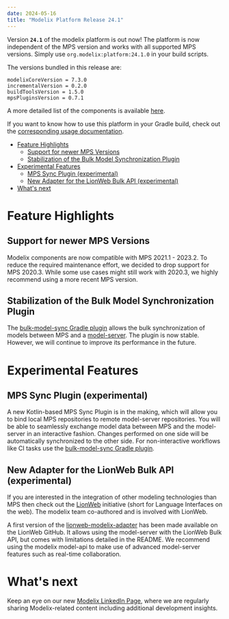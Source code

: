 ```yaml
---
date: 2024-05-16
title: "Modelix Platform Release 24.1"
---
```


Version **`24.1`** of the modelix platform is out now!
The platform is now independent of the MPS version and works with all supported MPS versions.
Simply use `org.modelix:platform:24.1.0` in your build scripts.

The versions bundled in this release are:

```
modelixCoreVersion = 7.3.0
incrementalVersion = 0.2.0
buildToolsVersion = 1.5.0
mpsPluginsVersion = 0.7.1
```
A more detailed list of the components is available [here](https://github.com/modelix/modelix.platform/blob/docs/release/24.1/gradle/libs.versions.toml).

If you want to know how to use this platform in your Gradle build, check out the [corresponding usage documentation](https://docs.modelix.org/modelix/24.1/platform/howto/usage-platform.html).


- [Feature Highlights](#feature-highlights)
  - [Support for newer MPS Versions](#support-for-newer-mps-versions)
  - [Stabilization of the Bulk Model Synchronization Plugin](#stabilization-of-the-bulk-model-synchronization-plugin)
- [Experimental Features](#experimental-features)
  - [MPS Sync Plugin (experimental)](#mps-sync-plugin-experimental)
  - [New Adapter for the LionWeb Bulk API (experimental)](#new-adapter-for-the-lionweb-bulk-api-experimental)
- [What's next](#whats-next)

# Feature Highlights

## Support for newer MPS Versions

Modelix components are now compatible with MPS 2021.1 - 2023.2.
To reduce the required maintenance effort, we decided to drop support for MPS 2020.3.
While some use cases might still work with 2020.3, we highly recommend using a more recent MPS version.

## Stabilization of the Bulk Model Synchronization Plugin

The [bulk-model-sync Gradle plugin](https://docs.modelix.org/modelix/24.1/core/reference/component-bulk-model-sync-gradle.html) allows the bulk synchronization of models between MPS and a [model-server](https://docs.modelix.org/modelix/24.1/core/reference/component-model-server.html).
The plugin is now stable.
However, we will continue to improve its performance in the future.

# Experimental Features

## MPS Sync Plugin (experimental)

A new Kotlin-based MPS Sync Plugin is in the making, which will allow you to bind local MPS repositories to remote model-server repositories.
You will be able to seamlessly exchange model data between MPS and the model-server in an interactive fashion.
Changes performed on one side will be automatically synchronized to the other side.
For non-interactive workflows like CI tasks use the [bulk-model-sync Gradle plugin](https://docs.modelix.org/modelix/24.1/core/reference/component-bulk-model-sync-gradle.html).

## New Adapter for the LionWeb Bulk API (experimental)

If you are interested in the integration of other modeling technologies than MPS then check out the [LionWeb](https://lionweb.io/) initiative (short for Language Interfaces on the web).
The modelix team co-authored and is involved with LionWeb.

A first version of the [lionweb-modelix-adapter](https://github.com/LionWeb-io/lionweb-modelix-adapter) has been made available on the LionWeb GitHub.
It allows using the model-server with the LionWeb Bulk API, but comes with limitations detailed in the README.
We recommend using the modelix model-api to make use of advanced model-server features such as real-time collaboration.

# What's next

Keep an eye on our new [Modelix LinkedIn Page](https://www.linkedin.com/company/modelixweb/), where we are regularly sharing Modelix-related content including additional development insights.

